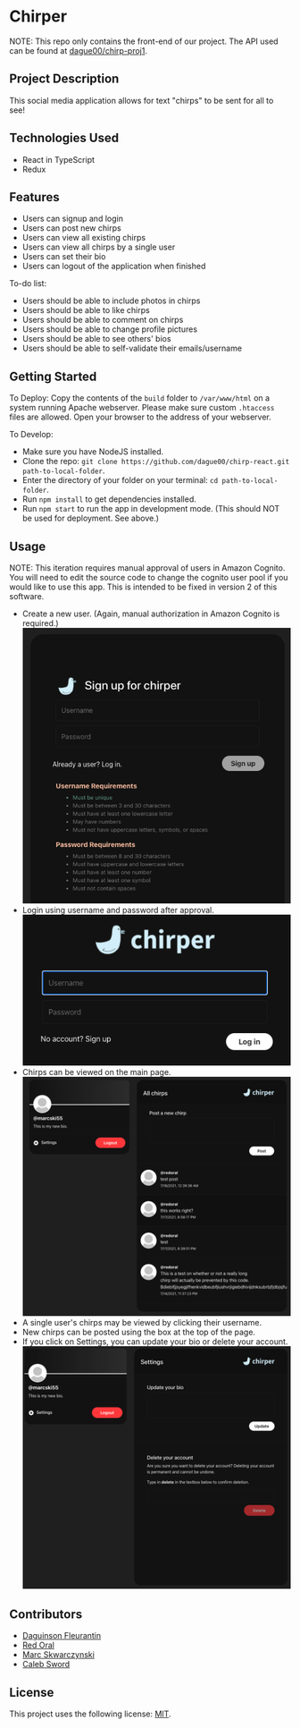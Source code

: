 # Chirper

NOTE: This repo only contains the front-end of our project. The API used can be found at [dague00/chirp-proj1](https://github.com/dague00/chirp-proj1).

## Project Description

This social media application allows for text "chirps" to be sent for all to see!

## Technologies Used

- React in TypeScript
- Redux

## Features

- Users can signup and login
- Users can post new chirps
- Users can view all existing chirps
- Users can view all chirps by a single user
- Users can set their bio
- Users can logout of the application when finished

To-do list:
- Users should be able to include photos in chirps
- Users should be able to like chirps
- Users should be able to comment on chirps
- Users should be able to change profile pictures
- Users should be able to see others' bios
- Users should be able to self-validate their emails/username

## Getting Started

To Deploy: Copy the contents of the ```build``` folder to ```/var/www/html``` on a system running Apache webserver.
Please make sure custom ```.htaccess``` files are allowed. Open your browser to the address of your webserver.

To Develop:
- Make sure you have NodeJS installed.
- Clone the repo: ```git clone https://github.com/dague00/chirp-react.git path-to-local-folder```.
- Enter the directory of your folder on your terminal: ```cd path-to-local-folder```.
- Run ```npm install``` to get dependencies installed.
- Run ```npm start``` to run the app in development mode. (This should NOT be used for deployment. See above.)

## Usage

NOTE: This iteration requires manual approval of users in Amazon Cognito.
You will need to edit the source code to change the cognito user pool if you would like to use this app.
This is intended to be fixed in version 2 of this software.

- Create a new user. (Again, manual authorization in Amazon Cognito is required.)
  ![Signup Screen](https://github.com/dague00/chirp-react/blob/7db62bcabf333f01137a81222d2b0dfb51ff191f/screenshots/Screen%20Shot%202021-07-21%20at%209.33.38%20AM.png)
- Login using username and password after approval.
  ![Login Screen](https://github.com/dague00/chirp-react/blob/7db62bcabf333f01137a81222d2b0dfb51ff191f/screenshots/Screen%20Shot%202021-07-21%20at%209.33.55%20AM.png)
- Chirps can be viewed on the main page.
  ![Main Page](https://github.com/dague00/chirp-react/blob/7db62bcabf333f01137a81222d2b0dfb51ff191f/screenshots/Screen%20Shot%202021-07-21%20at%209.34.16%20AM.png)
- A single user's chirps may be viewed by clicking their username.
- New chirps can be posted using the box at the top of the page.
- If you click on Settings, you can update your bio or delete your account.
  ![Settings Page](https://github.com/dague00/chirp-react/blob/7db62bcabf333f01137a81222d2b0dfb51ff191f/screenshots/Screen%20Shot%202021-07-21%20at%209.34.37%20AM.png)

## Contributors

- [Daguinson Fleurantin](https://github.com/dague00)
- [Red Oral](https://github.com/redoral)
- [Marc Skwarczynski](https://github.com/marcski55)
- [Caleb Sword](https://github.com/calebmsword)

## License

This project uses the following license: [MIT](https://github.com/dague00/chirp-react/blob/7393fbcd4c13a442eb6f197e7069fc5948fbcbbd/LICENSE).
